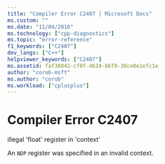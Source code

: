 ```yaml
---
title: "Compiler Error C2407 | Microsoft Docs"
ms.custom: ""
ms.date: "11/04/2016"
ms.technology: ["cpp-diagnostics"]
ms.topic: "error-reference"
f1_keywords: ["C2407"]
dev_langs: ["C++"]
helpviewer_keywords: ["C2407"]
ms.assetid: faf38041-cf0f-4624-b6f8-30ce0e1efc1e
author: "corob-msft"
ms.author: "corob"
ms.workload: ["cplusplus"]
---
```

# Compiler Error C2407
illegal 'float' register in 'context'  
  
 An `NDP` register was specified in an invalid context.